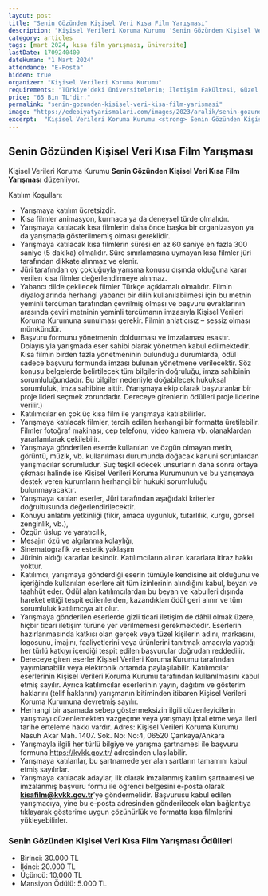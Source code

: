 ```yaml
---
layout: post
title: "Senin Gözünden Kişisel Veri Kısa Film Yarışması"
description: "Kişisel Verileri Koruma Kurumu 'Senin Gözünden Kişisel Veri Kısa Film Yarışması' düzenliyor."
category: articles
tags: [mart 2024, kısa film yarışması, üniversite]
lastDate: 1709240400
dateHuman: "1 Mart 2024"
attendance: "E-Posta"
hidden: true
organizer: "Kişisel Verileri Koruma Kurumu"
requirements: "Türkiye’deki üniversitelerin; İletişim Fakültesi, Güzel Sanatlar Fakültesi, Sanat, Tasarım ve Mimarlık Fakültesi, Güzel Sanatlar ve Mimarlık Fakültesi’nde eğitim gören öğrenciler katılabilir."
price: "65 Bin TL'dir."
permalink: "senin-gozunden-kisisel-veri-kisa-film-yarismasi"
image: "https://edebiyatyarismalari.com/images/2023/aralik/senin-gozunden-kisisel-veri-kisa-film-yarismasi.jpg"
excerpt:  "Kişisel Verileri Koruma Kurumu <strong> Senin Gözünden Kişisel Veri Kısa Film Yarışması </strong> düzenliyor."
---
```


## Senin Gözünden Kişisel Veri Kısa Film Yarışması
Kişisel Verileri Koruma Kurumu **Senin Gözünden Kişisel Veri Kısa Film Yarışması** düzenliyor.  

Katılım Koşulları:
- Yarışmaya katılım ücretsizdir.
- Kısa filmler animasyon, kurmaca ya da deneysel türde olmalıdır.
- Yarışmaya katılacak kısa filmlerin daha önce başka bir organizasyon ya da yarışmada gösterilmemiş olması gereklidir.
- Yarışmaya katılacak kısa filmlerin süresi en az 60 saniye en fazla 300 saniye (5 dakika) olmalıdır. Süre sınırlamasına uymayan kısa filmler jüri tarafından dikkate alınmaz ve elenir.
- Jüri tarafından oy çokluğuyla yarışma konusu dışında olduğuna karar verilen kısa filmler değerlendirmeye alınmaz.
- Yabancı dilde çekilecek filmler Türkçe açıklamalı olmalıdır. Filmin diyaloglarında herhangi yabancı bir dilin kullanılabilmesi için bu metnin yeminli tercüman tarafından çevrilmiş olması ve başvuru evraklarının arasında çeviri metninin yeminli tercümanın imzasıyla Kişisel Verileri Koruma Kurumuna sunulması gerekir. Filmin anlatıcısız – sessiz olması mümkündür.
- Başvuru formunu yönetmenin doldurması ve imzalaması esastır. Dolayısıyla yarışmada eser sahibi olarak yönetmen kabul edilmektedir. Kısa filmin birden fazla yönetmeninin bulunduğu durumlarda, ödül sadece başvuru formunda imzası bulunan yönetmene verilecektir. Söz konusu belgelerde belirtilecek tüm bilgilerin doğruluğu, imza sahibinin sorumluluğundadır. Bu bilgiler nedeniyle doğabilecek hukuksal sorumluluk, imza sahibine aittir. (Yarışmaya ekip olarak başvuranlar bir proje lideri seçmek zorundadır. Dereceye girenlerin ödülleri proje liderine verilir.)
- Katılımcılar en çok üç kısa film ile yarışmaya katılabilirler.
- Yarışmaya katılacak filmler, tercih edilen herhangi bir formatta üretilebilir. Filmler fotoğraf makinası, cep telefonu, video kamera vb. olanaklardan yararlanılarak çekilebilir.
- Yarışmaya gönderilen eserde kullanılan ve özgün olmayan metin, görüntü, müzik, vb. kullanılması durumunda doğacak kanuni sorunlardan yarışmacılar sorumludur. Suç teşkil edecek unsurların daha sonra ortaya çıkması halinde ise Kişisel Verileri Koruma Kurumunun ve bu yarışmaya destek veren kurumların herhangi bir hukuki sorumluluğu bulunmayacaktır.
- Yarışmaya katılan eserler, Jüri tarafından aşağıdaki kriterler doğrultusunda değerlendirilecektir.
- Konuyu anlatım yetkinliği (fikir, amaca uygunluk, tutarlılık, kurgu, görsel zenginlik, vb.),
- Özgün üslup ve yaratıcılık,
- Mesajın özü ve algılanma kolaylığı,
- Sinematografik ve estetik yaklaşım
- Jürinin aldığı kararlar kesindir. Katılımcıların alınan kararlara itiraz hakkı yoktur.
- Katılımcı, yarışmaya gönderdiği eserin tümüyle kendisine ait olduğunu ve içeriğinde kullanılan eserlere ait tüm izinlerinin alındığını kabul, beyan ve taahhüt eder. Ödül alan katılımcılardan bu beyan ve kabulleri dışında hareket ettiği tespit edilenlerden, kazandıkları ödül geri alınır ve tüm sorumluluk katılımcıya ait olur.
- Yarışmaya gönderilen eserlerde gizli ticari iletişim de dâhil olmak üzere, hiçbir ticari iletişim türüne yer verilmemesi gerekmektedir. Eserlerin hazırlanmasında katkısı olan gerçek veya tüzel kişilerin adını, markasını, logosunu, imajını, faaliyetlerini veya ürünlerini tanıtmak amacıyla yaptığı her türlü katkıyı içerdiği tespit edilen başvurular doğrudan reddedilir.
- Dereceye giren eserler Kişisel Verileri Koruma Kurumu tarafından yayımlanabilir veya elektronik ortamda paylaşılabilir. Katılımcılar eserlerinin Kişisel Verileri Koruma Kurumu tarafından kullanılmasını kabul etmiş sayılır. Ayrıca katılımcılar eserlerinin yayın, dağıtım ve gösterim haklarını (telif haklarını) yarışmanın bitiminden itibaren Kişisel Verileri Koruma Kurumuna devretmiş sayılır.
- Herhangi bir aşamada sebep göstermeksizin ilgili düzenleyicilerin yarışmayı düzenlemekten vazgeçme veya yarışmayı iptal etme veya ileri tarihe erteleme hakkı vardır. Adres: Kişisel Verileri Koruma Kurumu Nasuh Akar Mah. 1407. Sok. No: No:4, 06520 Çankaya/Ankara
- Yarışmayla ilgili her türlü bilgiye ve yarışma şartnamesi ile başvuru formuna https://kvkk.gov.tr/ adresinden ulaşılabilir.
- Yarışmaya katılanlar, bu şartnamede yer alan şartların tamamını kabul etmiş sayılırlar.
- Yarışmaya katılacak adaylar, ilk olarak imzalanmış katılım şartnamesi ve imzalanmış başvuru formu ile öğrenci belgesini e-posta olarak **kisafilm@kvkk.gov.tr**’ye göndermelidir. Başvurusu kabul edilen yarışmacıya, yine bu e-posta adresinden gönderilecek olan bağlantıya tıklayarak gösterime uygun çözünürlük ve formatta kısa filmlerini yükleyebilirler.

### Senin Gözünden Kişisel Veri Kısa Film Yarışması Ödülleri
- Birinci: 30.000 TL
- İkinci: 20.000 TL
- Üçüncü: 10.000 TL
- Mansiyon Ödülü: 5.000 TL